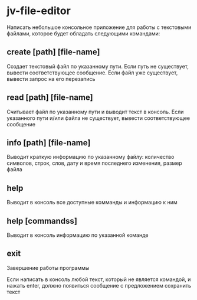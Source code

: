 # jv-file-editor
Написать небольшое консольное приложение для работы с текстовыми файлами, которое будет обладать следующими командами:

create [path] [file-name]
-
Создает текстовый файл по указанному пути. Если путь не существует, вывести соответствующее сообщение. 
Если файл уже существует, вывести запрос на его перезапись

read [path] [file-name]
-
Считывает файл по указанному пути и выводит текст в консоль. Если указанного пути
и/или файла не существует, вывести соответствующее сообщение

info [path] [file-name]
-
Выводит краткую информацию по указанному файлу: количество символов, строк, слов, дату 
и время последнего изменения, размер файла 

help 
-
Выводит в консоль все доступные комманды и информацию к ним

help [commandss]
-
Выводит в консоль информацию по указанной команде

exit
-
Завершение работы программы

Если написать в консоль любой текст, который не является командой,
и нажать enter, должно появиться сообщение с предложением сохранить текст
